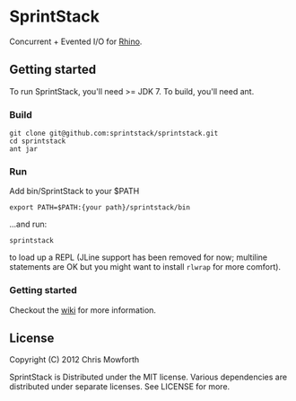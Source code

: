 # SprintStack

Concurrent + Evented I/O for [Rhino](http://www.mozilla.org/rhino/).

## Getting started

To run SprintStack, you'll need >= JDK 7. To build, you'll need ant.

### Build

    git clone git@github.com:sprintstack/sprintstack.git
    cd sprintstack
    ant jar

### Run

Add bin/SprintStack to your $PATH

    export PATH=$PATH:{your path}/sprintstack/bin

...and run:

    sprintstack

to load up a REPL (JLine support has been removed for now; multiline statements are OK but you might want to install `rlwrap` for more comfort).

### Getting started

Checkout the [wiki](https://github.com/sprintstack/sprintstack/wiki) for more information.

## License

Copyright (C) 2012 Chris Mowforth

SprintStack is Distributed under the MIT license. Various dependencies are distributed under separate licenses. See LICENSE for more.
